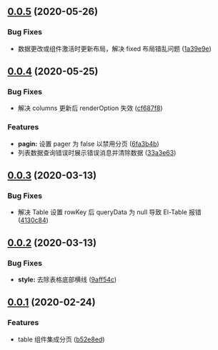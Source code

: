## [0.0.5](https://github.com/bhuh12/el-table-ext/compare/v0.0.4...v0.0.5) (2020-05-26)


### Bug Fixes

* 数据更改或组件激活时更新布局，解决 fixed 布局错乱问题 ([1a39e9e](https://github.com/bhuh12/el-table-ext/commit/1a39e9ea68c14e90f5f6a02c9753919771f2af56))



## [0.0.4](https://github.com/bhuh12/el-table-ext/compare/v0.0.3...v0.0.4) (2020-05-25)


### Bug Fixes

* 解决 columns 更新后 renderOption 失效 ([cf687f8](https://github.com/bhuh12/el-table-ext/commit/cf687f8afb58784dfff64914cc7c08af2b75ce76))


### Features

* **pagin:** 设置 pager 为 false 以禁用分页 ([6fa3b4b](https://github.com/bhuh12/el-table-ext/commit/6fa3b4b076a8dcc63166a2594620e65d60f502a3))
* 列表数据查询错误时展示错误消息并清除数据 ([33a3e63](https://github.com/bhuh12/el-table-ext/commit/33a3e63b2b40abbf90ada4eba1b22ca62038e00d))



## [0.0.3](https://github.com/bhuh12/el-table-ext/compare/v0.0.2...v0.0.3) (2020-03-13)


### Bug Fixes

* 解决 Table 设置 rowKey 后 queryData 为 null 导致 El-Table 报错 ([4130c84](https://github.com/bhuh12/el-table-ext/commit/4130c84a453ea3d502977cac7d5a3ce8dda8bfe9))



## [0.0.2](https://github.com/bhuh12/el-table-ext/compare/v0.0.1...v0.0.2) (2020-03-13)


### Bug Fixes

* **style:** 去除表格底部横线 ([9aff54c](https://github.com/bhuh12/el-table-ext/commit/9aff54c72fb4df49660b7519b52199bbb1a10d38))



## [0.0.1](https://github.com/bhuh12/el-table-ext/compare/b52e8edeae86e0fc2ed0476ccb43939490123760...v0.0.1) (2020-02-24)


### Features

* table 组件集成分页 ([b52e8ed](https://github.com/bhuh12/el-table-ext/commit/b52e8edeae86e0fc2ed0476ccb43939490123760))



